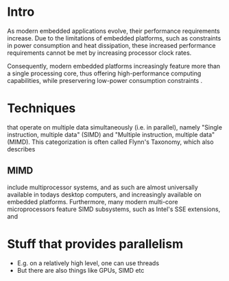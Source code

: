 # Intro

As modern embedded applications evolve, their performance requirements increase. Due to the limitations of embedded platforms, such as constraints in power consumption and heat dissipation, these increased performance requirements cannot be met by increasing processor clock rates.

Consequently, modern embedded platforms increasingly feature more than a single processing core, thus offering high-performance computing capabilities, while preservering low-power consumption constraints <!--\citep{Wang2013}-->.


# Techniques

that operate on multiple data simultaneously (i.e. in parallel), namely "Single instruction, multiple data" (SIMD) and "Multiple instruction, multiple data" (MIMD). This categorization is often called Flynn's Taxonomy, which also describes


## MIMD

include multiprocessor systems, and as such are almost universally available in todays desktop computers, and increasingly available on embedded platforms. Furthermore, many modern multi-core microprocessors feature SIMD subsystems, such as Intel's SSE extensions, and

# Stuff that provides parallelism

* E.g. on a relatively high level, one can use threads
* But there are also things like GPUs, SIMD etc

